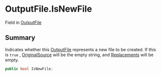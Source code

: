 # OutputFile.IsNewFile

Field in [OutputFile](/api/csharp/yarn.compiler.upgrader.upgraderesult.outputfile.md)

## Summary


Indicates whether this  <a href="yarn.compiler.upgrader.upgraderesult.outputfile.md">OutputFile</a>  represents
a new file to be created. If this is  <code>true</code> ,  <a href="yarn.compiler.upgrader.upgraderesult.outputfile.originalsource.md">OriginalSource</a>  will be the
empty string, and  <a href="yarn.compiler.upgrader.upgraderesult.outputfile.replacements.md">Replacements</a>  will be empty.


```csharp
public bool IsNewFile;
```

